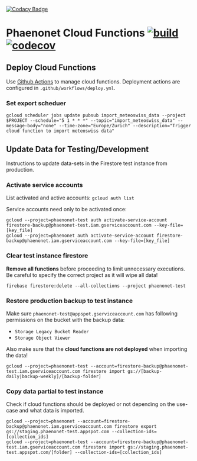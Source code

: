 [![Codacy Badge](https://api.codacy.com/project/badge/Grade/43f382dc46a34117be18f3a2e55bd263)](https://app.codacy.com/gh/globe-swiss/phaenonet-functions?utm_source=github.com&utm_medium=referral&utm_content=globe-swiss/phaenonet-functions&utm_campaign=Badge_Grade_Settings)
# Phaenonet Cloud Functions [![build](https://img.shields.io/github/workflow/status/globe-swiss/phaenonet-functions/Build%20and%20test)](undefined) [![codecov](https://codecov.io/gh/globe-swiss/phaenonet-functions/branch/master/graph/badge.svg?token=K45OXCML80)](undefined)

## Deploy Cloud Functions

Use [Github Actions](https://github.com/globe-swiss/phaenonet-functions/actions?query=workflow%3A%22deploy+cloud+functions%22) to manage cloud functions. Deployment actions are configured in `.github/workflows/deploy.yml`.

### Set export scheduer

```commandline
gcloud scheduler jobs update pubsub import_meteoswiss_data --project $PROJECT --schedule="5 1 * * *" --topic="import_meteoswiss_data" --message-body="none" --time-zone="Europe/Zurich" --description="Trigger cloud function to import meteoswiss data"
```

## Update Data for Testing/Development

Instructions to update data-sets in the Firestore test instance from production.

### Activate service accounts

List activated and active accounts: `gcloud auth list`

Service accounts need only to be activated once:

```commandline
gcloud --project=phaenonet-test auth activate-service-account firestore-backup@phaenonet-test.iam.gserviceaccount.com --key-file=[key_file]
gcloud --project=phaenonet auth activate-service-account firestore-backup@phaenonet.iam.gserviceaccount.com --key-file=[key_file]
```

### Clear test instance firestore

**Remove all functions** before proceeding to limit unnecessary executions. Be careful to specify the correct project as it will wipe all data!

```commandline
firebase firestore:delete --all-collections --project phaenonet-test
```

### Restore production backup to test instance

Make sure `phaenonet-test@appspot.gserviceaccount.com` has following permissions on the bucket with the backup data:

- `Storage Legacy Bucket Reader`
- `Storage Object Viewer`

Also make sure that the **cloud functions are not deployed** when importing the data!

```commandline
gcloud --project=phaenonet-test --account=firestore-backup@phaenonet-test.iam.gserviceaccount.com firestore import gs://[backup-daily|backup-weekly]/[backup-folder]
```

### Copy data partial to test instance

Check if cloud functions should be deployed or not depending on the use-case and what data is imported.

```commandline
gcloud --project=phaenonet --account=firestore-backup@phaenonet.iam.gserviceaccount.com firestore export gs://staging.phaenonet-test.appspot.com --collection-ids=[collection_ids]
gcloud --project=phaenonet-test --account=firestore-backup@phaenonet-test.iam.gserviceaccount.com firestore import gs://staging.phaenonet-test.appspot.com/[folder] --collection-ids=[collection_ids]
```
